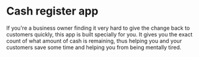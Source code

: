 # Cash register app
 If you're a business owner finding it very hard to give the change back to customers quickly, this app is built specially for you.
 It gives you the exact count of what amount of cash is remaining, thus helping you and your customers save some time and helping you from being mentally tired.
